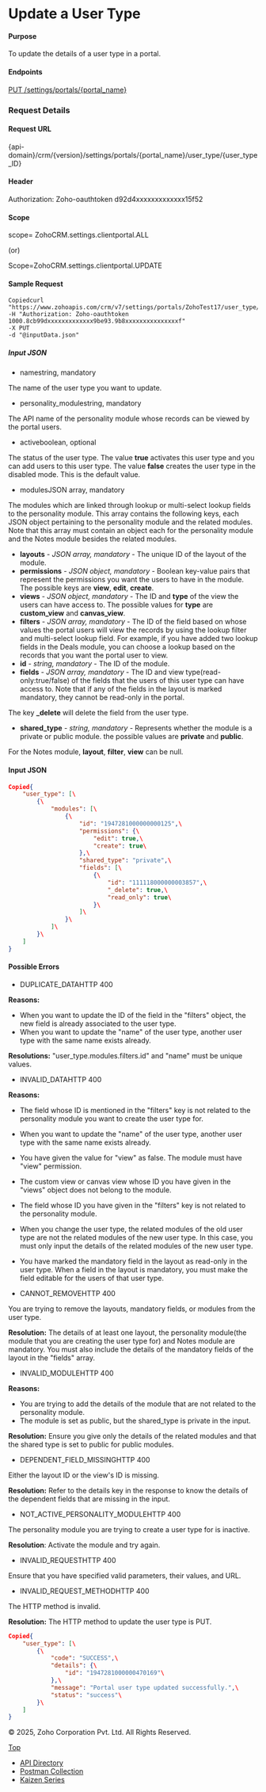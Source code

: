 
# Update a User Type

#### Purpose

To update the details of a user type in a portal.

#### Endpoints

[PUT /settings/portals/{portal\_name}](https://www.zoho.com/crm/developer/docs/api/v7/update-user-type.html)

### Request Details

#### Request URL

{api-domain}/crm/{version}/settings/portals/{portal\_name}/user\_type/{user\_type\_ID}

#### Header

Authorization: Zoho-oauthtoken d92d4xxxxxxxxxxxxx15f52

#### Scope

scope= ZohoCRM.settings.clientportal.ALL

(or)

Scope=ZohoCRM.settings.clientportal.UPDATE

#### Sample Request

``` curl
Copiedcurl "https://www.zohoapis.com/crm/v7/settings/portals/ZohoTest17/user_type/1947281000000470169"
-H "Authorization: Zoho-oauthtoken 1000.8cb99dxxxxxxxxxxxxx9be93.9b8xxxxxxxxxxxxxxxf"
-X PUT
-d "@inputData.json"
```

##### Input JSON

- namestring, mandatory



The name of the user type you want to update.

- personality\_modulestring, mandatory



The API name of the personality module whose records can be viewed by the portal users.

- activeboolean, optional



The status of the user type. The value **true** activates this user type and you can add users to this user type. The value **false** creates the user type in the disabled mode. This is the default value.

- modulesJSON array, mandatory



The modules which are linked through lookup or multi-select lookup fields to the personality module. This array contains the following keys, each JSON object pertaining to the personality module and the related modules. Note that this array must contain an object each for the personality module and the Notes module besides the related modules.



- **layouts** \- _JSON array, mandatory_ \- The unique ID of the layout of the module.
- **permissions** \- _JSON object, mandatory_ \- Boolean key-value pairs that represent the permissions you want the users to have in the module. The possible keys are **view**, **edit**, **create**.
- **views** \- _JSON object, mandatory_ \- The ID and **type** of the view the users can have access to. The possible values for **type** are **custom\_view** and **canvas\_view**.
- **filters** \- _JSON array, mandatory_ \- The ID of the field based on whose values the portal users will view the records by using the lookup filter and multi-select lookup field. For example, if you have added two lookup fields in the Deals module, you can choose a lookup based on the records that you want the portal user to view.
- **id** \- _string, mandatory_ \- The ID of the module.
- **fields** \- _JSON array, mandatory_ \- The ID and view type(read-only:true/false) of the fields that the users of this user type can have access to. Note that if any of the fields in the layout is marked mandatory, they cannot be read-only in the portal.

The key **\_delete** will delete the field from the user type.
- **shared\_type** \- _string, mandatory_ \- Represents whether the module is a private or public module. the possible values are **private** and **public**.

For the Notes module, **layout**, **filter**, **view** can be null.

#### Input JSON

``` json
Copied{
    "user_type": [\
        {\
            "modules": [\
                {\
                    "id": "1947281000000000125",\
                    "permissions": {\
                        "edit": true,\
                        "create": true\
                    },\
                    "shared_type": "private",\
                    "fields": [\
                        {\
                            "id": "111118000000003857",\
                            "_delete": true,\
                            "read_only": true\
                        }\
                    ]\
                }\
            ]\
        }\
    ]
}
```

#### Possible Errors

- DUPLICATE\_DATAHTTP 400



**Reasons:**



- When you want to update the ID of the field in the "filters" object, the new field is already associated to the user type.
- When you want to update the "name" of the user type, another user type with the same name exists already.

**Resolutions:** "user\_type.modules.filters.id" and "name" must be unique values.

- INVALID\_DATAHTTP 400



**Reasons:**



- The field whose ID is mentioned in the "filters" key is not related to the personality module you want to create the user type for.
- When you want to update the "name" of the user type, another user type with the same name exists already.
- You have given the value for "view" as false. The module must have "view" permission.
- The custom view or canvas view whose ID you have given in the "views" object does not belong to the module.
- The field whose ID you have given in the "filters" key is not related to the personality module.
- When you change the user type, the related modules of the old user type are not the related modules of the new user type. In this case, you must only input the details of the related modules of the new user type.
- You have marked the mandatory field in the layout as read-only in the user type. When a field in the layout is mandatory, you must make the field editable for the users of that user type.

- CANNOT\_REMOVEHTTP 400



You are trying to remove the layouts, mandatory fields, or modules from the user type.

**Resolution:** The details of at least one layout, the personality module(the module that you are creating the user type for) and Notes module are mandatory. You must also include the details of the mandatory fields of the layout in the "fields" array.

- INVALID\_MODULEHTTP 400



**Reasons:**



- You are trying to add the details of the module that are not related to the personality module.
- The module is set as public, but the shared\_type is private in the input.

**Resolution:** Ensure you give only the details of the related modules and that the shared type is set to public for public modules.

- DEPENDENT\_FIELD\_MISSINGHTTP 400



Either the layout ID or the view's ID is missing.

**Resolution:** Refer to the details key in the response to know the details of the dependent fields that are missing in the input.

- NOT\_ACTIVE\_PERSONALITY\_MODULEHTTP 400



The personality module you are trying to create a user type for is inactive.

**Resolution**: Activate the module and try again.

- INVALID\_REQUESTHTTP 400



Ensure that you have specified valid parameters, their values, and URL.

- INVALID\_REQUEST\_METHODHTTP 400



The HTTP method is invalid.

**Resolution:** The HTTP method to update the user type is PUT.


``` json
Copied{
    "user_type": [\
        {\
            "code": "SUCCESS",\
            "details": {\
                "id": "1947281000000470169"\
            },\
            "message": "Portal user type updated successfully.",\
            "status": "success"\
        }\
    ]
}
```

© 2025, Zoho Corporation Pvt. Ltd. All Rights Reserved.

[Top](https://www.zoho.com/crm/developer/docs/api/v7/update-user-type.html#top)

- [API Directory](https://www.zoho.com/crm/developer/docs/api-directory.html?source_from=qlink_)
- [Postman Collection](https://www.postman.com/zohocrmdevelopers/workspace/zoho-crm-developers/overview?source_from=qlink_)
- [Kaizen Series](https://www.zoho.com/crm/developer/docs/kaizen-series-directory.html?source_from=qlink_)